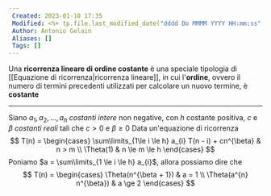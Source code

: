 ```yaml
---
 Created: 2023-01-10 17:35
 Modified: <%+ tp.file.last_modified_date("dddd Do MMMM YYYY HH:mm:ss") %>
 Author: Antonio Gelain
 Aliases: []
 Tags: []
---
```


Una **ricorrenza lineare di ordine costante** è una speciale tipologia di [[Equazione di ricorrenza|ricorrenza lineare]], in cui l'**ordine**, ovvero il numero di termini precedenti utilizzati per calcolare un nuovo termine, è **costante**

---

Siano $a_{1}, a_{2}, ..., a_{h}$ *costanti intere* non negative, con $h$ costante positiva, $c$ e $\beta$ *costanti reali* tali che $c > 0$ e $\beta \ge 0$
Data un'equazione di ricorrenza $$
T(n) = \begin{cases}
\sum\limits_{1\le i \le h} a_{i} T(n - i) + cn^{\beta} & n > m \\
\Theta(1) & n \le m \le h
\end{cases}
$$
Poniamo $a = \sum\limits_{1 \le i \le h} a_{i}$, allora possiamo dire che $$
T(n) = \begin{cases}
\Theta(n^{\beta + 1}) & a = 1 \\
\Theta(a^{n} n^{\beta}) & a \ge 2
\end{cases}
$$
